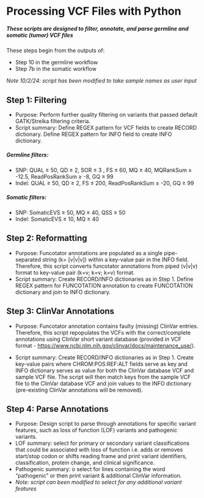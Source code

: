 # Processing VCF Files with Python

##### These scripts are designed to filter, annotate, and parse germline and somatic (tumor) VCF files

These steps begin from the outputs of:
- Step 10 in the germline workflow
- Step 7b in the somatic workflow

*Note 10/2/24: script has been modified to take sample names as user input*

## Step 1: Filtering

- Purpose: Perform further quality filtering on variants that passed default GATK/Strelka filtering criteria.
- Script summary: Define REGEX pattern for VCF fields to create RECORD dictionary. Define REGEX pattern for INFO field to create INFO dictionary.

##### Germline filters:
- SNP: QUAL ≥ 50, QD ≥ 2, SOR ≤ 3 , FS ≤ 60, MQ ≥ 40, MQRankSum ≥ -12.5, ReadPosRankSum ≥ -8, GQ ≥ 99
- Indel: QUAL ≥ 50, QD ≥ 2, FS ≤ 200, ReadPosRankSum ≥ -20, GQ ≥ 99

##### Somatic filters:
- SNP: SomaticEVS ≥ 50, MQ ≥ 40, QSS ≥ 50
- Indel: SomaticEVS ≥ 10, MQ ≥ 40

## Step 2: Reformatting

- Purpose: Funcotator annotations are populated as a single pipe-separated string (k= [v|v|v]) within a key-value pair in the INFO field. Therefore, this script converts funcotator annotations from piped (v|v|v) format to key-value pair (k=v; k=v; k=v) format. 
- Script summary: Create RECORD/INFO dictionaries as in Step 1. Define REGEX pattern for FUNCOTATION annotation to create FUNCOTATION dictionary and join to INFO dictionary.

## Step 3: ClinVar Annotations

- Purpose: Funcotator annotation contains faulty (missing) ClinVar entries. Therefore, this script repopulates the VCFs with the correct/complete annotations using ClinVar short variant database (provided in VCF format - https://www.ncbi.nlm.nih.gov/clinvar/docs/maintenance_use/).

- Script summary: Create RECORD/INFO dictionaries as in Step 1. Create key-value pairs where CHROM:POS:REF:ALT fields serve as key and INFO dictionary serves as value for both the ClinVar database VCF and sample VCF file. The script will then match keys from the sample VCF file to the ClinVar database VCF and join values to the INFO dictionary (pre-existing ClinVar annotations will be removed).

## Step 4: Parse Annotations

- Purpose: Design script to parse through annotations for specific variant features, such as loss of function (LOF) variants and pathogenic variants. 
- LOF summary: select for primary or secondary variant classifications that could be associated with loss of function i.e. adds or removes start/stop codon or shifts reading frame and print variant identifiers, classification, protein change, and clinical significance.
- Pathogenic summary: o select for lines containing the word “pathogenic” or then print variant & additional ClinVar information.
- *Note: script can been modified to select for any additional variant features*
